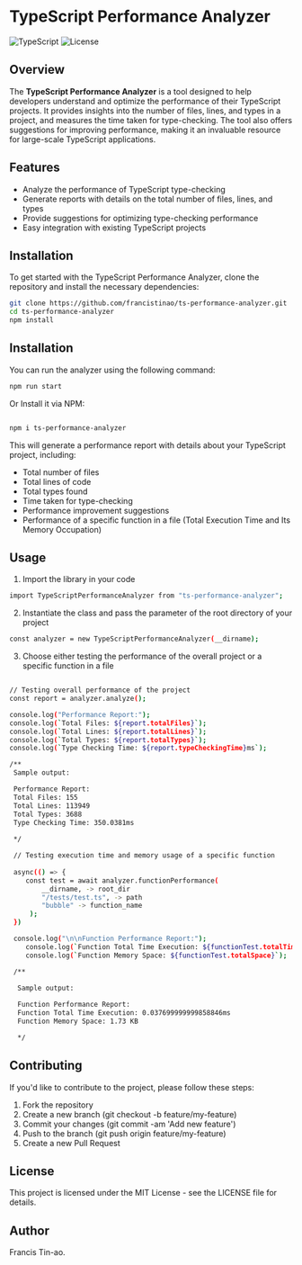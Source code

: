# TypeScript Performance Analyzer

![TypeScript](https://img.shields.io/badge/TypeScript-4.0+-blue.svg)
![License](https://img.shields.io/badge/license-MIT-green.svg)

## Overview

The **TypeScript Performance Analyzer** is a tool designed to help developers understand and optimize the performance of their TypeScript projects. It provides insights into the number of files, lines, and types in a project, and measures the time taken for type-checking. The tool also offers suggestions for improving performance, making it an invaluable resource for large-scale TypeScript applications.

## Features

- Analyze the performance of TypeScript type-checking
- Generate reports with details on the total number of files, lines, and types
- Provide suggestions for optimizing type-checking performance
- Easy integration with existing TypeScript projects

## Installation

To get started with the TypeScript Performance Analyzer, clone the repository and install the necessary dependencies:

```bash
git clone https://github.com/francistinao/ts-performance-analyzer.git
cd ts-performance-analyzer
npm install
```
## Installation

You can run the analyzer using the following command:

```bash
npm run start
```

Or Install it via NPM:

```bash

npm i ts-performance-analyzer

```

This will generate a performance report with details about your TypeScript project, including:

- Total number of files
- Total lines of code
- Total types found
- Time taken for type-checking
- Performance improvement suggestions
- Performance of a specific function in a file (Total Execution Time and Its Memory Occupation)

## Usage

1. Import the library in your code

```bash
import TypeScriptPerformanceAnalyzer from "ts-performance-analyzer";
```

2. Instantiate the class and pass the parameter of the root directory of your project

```bash
const analyzer = new TypeScriptPerformanceAnalyzer(__dirname);
```

3. Choose either testing the performance of the overall project or a specific function in a file

```bash

// Testing overall performance of the project
const report = analyzer.analyze();

console.log("Performance Report:");
console.log(`Total Files: ${report.totalFiles}`);
console.log(`Total Lines: ${report.totalLines}`);
console.log(`Total Types: ${report.totalTypes}`);
console.log(`Type Checking Time: ${report.typeCheckingTime}ms`);

/**
 Sample output:

 Performance Report:
 Total Files: 155
 Total Lines: 113949
 Total Types: 3688
 Type Checking Time: 350.0381ms
 
 */

 // Testing execution time and memory usage of a specific function
 
 async(() => {
  	const test = await analyzer.functionPerformance(
		__dirname, -> root_dir
		"/tests/test.ts", -> path
		"bubble" -> function_name
	 );
 })

 console.log("\n\nFunction Performance Report:");
	console.log(`Function Total Time Execution: ${functionTest.totalTime}ms`);
	console.log(`Function Memory Space: ${functionTest.totalSpace}`);

 /**
 
  Sample output:

  Function Performance Report:
  Function Total Time Execution: 0.037699999999858846ms
  Function Memory Space: 1.73 KB

  */

```

## Contributing 

If you'd like to contribute to the project, please follow these steps:

1. Fork the repository
2. Create a new branch (git checkout -b feature/my-feature)
3. Commit your changes (git commit -am 'Add new feature')
4. Push to the branch (git push origin feature/my-feature)
5. Create a new Pull Request

## License

This project is licensed under the MIT License - see the LICENSE file for details.

## Author
Francis Tin-ao.

